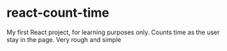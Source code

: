 # react-count-time
My first React project, for learning purposes only. Counts time as the user stay in the page. Very rough and simple
